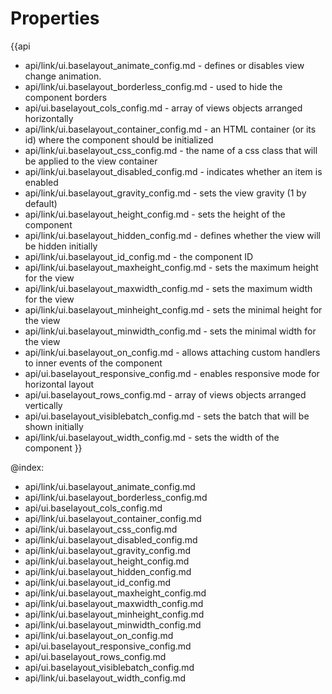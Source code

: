 Properties
==========

{{api
- api/link/ui.baselayout_animate_config.md - defines or disables view change animation.
- api/link/ui.baselayout_borderless_config.md - used to hide the component borders
- api/ui.baselayout_cols_config.md - array of views objects arranged horizontally
- api/link/ui.baselayout_container_config.md - an HTML container (or its id) where the component should be initialized
- api/link/ui.baselayout_css_config.md - the name of a css class that will be applied to the view container
- api/link/ui.baselayout_disabled_config.md - indicates whether an item is enabled
- api/link/ui.baselayout_gravity_config.md - sets the view gravity (1 by default)
- api/link/ui.baselayout_height_config.md - sets the height of the component
- api/link/ui.baselayout_hidden_config.md - defines whether the view will be hidden initially
- api/link/ui.baselayout_id_config.md - the component ID
- api/link/ui.baselayout_maxheight_config.md - sets the maximum height for the view
- api/link/ui.baselayout_maxwidth_config.md - sets the maximum width for the view
- api/link/ui.baselayout_minheight_config.md - sets the minimal height for the view
- api/link/ui.baselayout_minwidth_config.md - sets the minimal width for the view
- api/link/ui.baselayout_on_config.md - allows attaching custom handlers to inner events of the component
- api/ui.baselayout_responsive_config.md - enables responsive mode for horizontal layout
- api/ui.baselayout_rows_config.md - array of views objects arranged vertically
- api/ui.baselayout_visiblebatch_config.md - sets the batch that will be shown initially
- api/link/ui.baselayout_width_config.md - sets the width of the component
}}

@index:
- api/link/ui.baselayout_animate_config.md
- api/link/ui.baselayout_borderless_config.md
- api/ui.baselayout_cols_config.md
- api/link/ui.baselayout_container_config.md
- api/link/ui.baselayout_css_config.md
- api/link/ui.baselayout_disabled_config.md
- api/link/ui.baselayout_gravity_config.md
- api/link/ui.baselayout_height_config.md
- api/link/ui.baselayout_hidden_config.md
- api/link/ui.baselayout_id_config.md
- api/link/ui.baselayout_maxheight_config.md
- api/link/ui.baselayout_maxwidth_config.md
- api/link/ui.baselayout_minheight_config.md
- api/link/ui.baselayout_minwidth_config.md
- api/link/ui.baselayout_on_config.md
- api/ui.baselayout_responsive_config.md
- api/ui.baselayout_rows_config.md
- api/ui.baselayout_visiblebatch_config.md
- api/link/ui.baselayout_width_config.md

